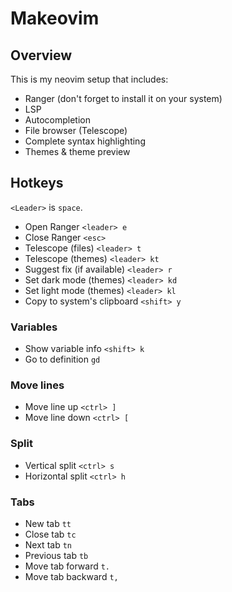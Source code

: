 # Makeovim

## Overview

This is my neovim setup that includes:

- Ranger (don't forget to install it on your system)
- LSP
- Autocompletion
- File browser (Telescope)
- Complete syntax highlighting
- Themes & theme preview

## Hotkeys

`<Leader>` is `space`.

- Open Ranger `<leader> e`
- Close Ranger `<esc>`
- Telescope (files) `<leader> t`
- Telescope (themes) `<leader> kt`
- Suggest fix (if available) `<leader> r`
- Set dark mode (themes) `<leader> kd`
- Set light mode (themes) `<leader> kl`
- Copy to system's clipboard `<shift> y`

### Variables

- Show variable info `<shift> k`
- Go to definition `gd`

### Move lines

- Move line up `<ctrl> ]`
- Move line down `<ctrl> [`

### Split

- Vertical split `<ctrl> s`
- Horizontal split `<ctrl> h`

### Tabs

- New tab `tt`
- Close tab `tc`
- Next tab `tn`
- Previous tab `tb`
- Move tab forward `t.`
- Move tab backward `t,`
